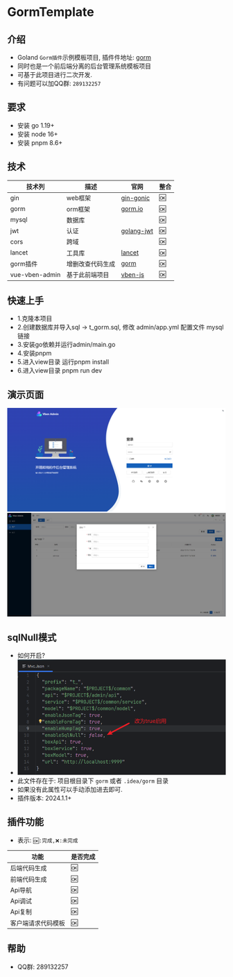 # GormTemplate

## 介绍

- Goland `Gorm插件`示例模板项目, 插件件地址: [gorm](https://plugins.jetbrains.com/plugin/20411-gorm/)
- 同时也是一个前后端分离的后台管理系统模板项目
- 可基于此项目进行二次开发.
- 有问题可以加QQ群: `289132257`

## 要求
- 安装 go 1.19+
- 安装 node 16+
- 安装 pnpm 8.6+

## 技术

| 技术列            | 描述       | 官网                                                       | 整合 |
|----------------|----------|----------------------------------------------------------|----|
| gin            | web框架    | [gin-gonic](https://gin-gonic.com/zh-cn/docs/)           | 🆗 |
| gorm           | orm框架    | [gorm.io](https://gorm.io/zh_CN/docs/index.html)         | 🆗 |
| mysql          | 数据库      |                                                          | 🆗 |
| jwt            | 认证       | [golang-jwt](https://github.com/golang-jwt/jwt)          | 🆗 |
| cors           | 跨域       |                                                          | 🆗 |
| lancet         | 工具库      | [lancet](https://github.com/duke-git/lancet)             | 🆗 |
| gorm插件         | 增删改查代码生成 | [gorm](https://plugins.jetbrains.com/plugin/20411-gorm/) | 🆗 |
| vue-vben-admin | 基于此前端项目  | [vben-js](https://github.com/vbenjs/vue-vben-admin)      | 🆗 |


## 快速上手

- 1.克隆本项目
- 2.创建数据库并导入sql -> t_gorm.sql, 修改 admin/app.yml 配置文件 mysql 链接
- 3.安装go依赖并运行admin/main.go
- 4.安装pnpm
- 5.进入view目录 运行pnpm install
- 6.进入view目录 pnpm run dev

## 演示页面

![2](gorm/img_1.png)
![1](gorm/img_2.png)

## sqlNull模式

- 如何开启?
- ![1](gorm/img.png)
- 此文件存在于: 项目根目录下 `gorm` 或者 `.idea/gorm` 目录 
- 如果没有此属性可以手动添加进去即可.
- 插件版本: 2024.1.1+ 


## 插件功能

-  表示: `🆗:完成,❌:未完成`

| 功能        | 是否完成 |
|-----------|------|
| 后端代码生成    | 🆗   |
| 前端代码生成    | 🆗   |
| Api导航     | 🆗   |
| Api调试     | 🆗   |
| Api复制     | 🆗   |
| 客户端请求代码模板 | 🆗   |

## 帮助

- QQ群: 289132257
